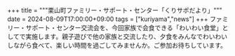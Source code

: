 +++
title = """栗山町ファミリー・サポート・センター「くりサポだより」"""
date = 2024-08-09T17:00:00+09:00
tags = ["kuriyama","news"]
+++
ファミリー・サポート・センター交流会を、今回家族で会食できる「わいわい食堂」としてで実施します。親子遊びで他の家族と交流したり、夕食をみんなでわいわいしながら食べて、楽しい時間を過ごしてみませんか。ご参加お待ちしています。

